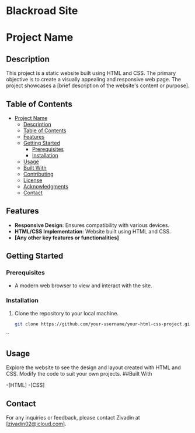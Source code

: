 # Blackroad Site

# Project Name

## Description

This project is a static website built using HTML and CSS. The primary objective is to create a visually appealing and responsive web page. The project showcases a [brief description of the website's content or purpose].

## Table of Contents

- [Project Name](#project-name)
  - [Description](#description)
  - [Table of Contents](#table-of-contents)
  - [Features](#features)
  - [Getting Started](#getting-started)
    - [Prerequisites](#prerequisites)
    - [Installation](#installation)
  - [Usage](#usage)
  - [Built With](#built-with)
  - [Contributing](#contributing)
  - [License](#license)
  - [Acknowledgments](#acknowledgments)
  - [Contact](#contact)

## Features

- **Responsive Design**: Ensures compatibility with various devices.
- **HTML/CSS Implementation**: Website built using HTML and CSS.
- **[Any other key features or functionalities]**

## Getting Started

### Prerequisites

- A modern web browser to view and interact with the site.

### Installation

1. Clone the repository to your local machine.
   ```bash
   git clone https://github.com/your-username/your-html-css-project.git
``
## Usage

Explore the website to see the design and layout created with HTML and CSS. Modify the code to suit your own projects.
##Built With

  -[HTML]
  -[CSS]
  
## Contact

For any inquiries or feedback, please contact Zivadin at [zivadin02@icloud.com].
